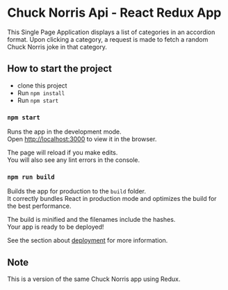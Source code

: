 # Chuck Norris Api - React Redux App

This Single Page Application displays a list of categories in an accordion format. Upon clicking a category, a request is made to fetch a random Chuck Norris joke in that category.

## How to start the project

 - clone this project
 - Run `npm install`
 - Run `npm start`

### `npm start`

Runs the app in the development mode.\
Open [http://localhost:3000](http://localhost:3000) to view it in the browser.

The page will reload if you make edits.\
You will also see any lint errors in the console.

### `npm run build`

Builds the app for production to the `build` folder.\
It correctly bundles React in production mode and optimizes the build for the best performance.

The build is minified and the filenames include the hashes.\
Your app is ready to be deployed!

See the section about [deployment](https://facebook.github.io/create-react-app/docs/deployment) for more information.

## Note

This is a version of the same Chuck Norris app using Redux.
